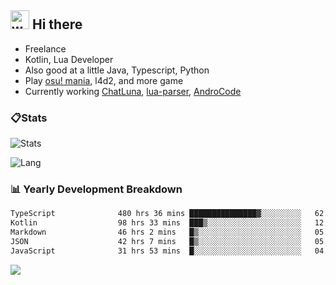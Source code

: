 ## <img alt="wave" src="https://raw.githubusercontent.com/MartinHeinz/MartinHeinz/master/wave.gif" width="30px"> Hi there

- Freelance
- Kotlin, Lua Developer
- Also good at a little Java, Typescript, Python
- Play [osu! mania](https://osu.ppy.sh/users/29808669), l4d2, and more game
- Currently working [ChatLuna](https://github.com/ChatLunaLab), [lua-parser](https://github.com/dingyi222666/lua-parser), [AndroCode](https://github.com/dingyi222666/AndroCode)

### 📋Stats

![Stats](https://github-readme-stats.vercel.app/api?username=dingyi222666&show_icons=true&icon_color=47A69E&title_color=47A69E&count_private=true)    

![Lang](https://github-readme-stats.vercel.app/api/top-langs/?username=dingyi222666&layout=compact&title_color=47A69E&hide=html,css,c,c%2B%2B)   

### 📊 Yearly Development Breakdown

<!--START_SECTION:waka-->

```txt
TypeScript              480 hrs 36 mins ███████████████▓░░░░░░░░░   62.10 %
Kotlin                  98 hrs 33 mins  ███▒░░░░░░░░░░░░░░░░░░░░░   12.73 %
Markdown                46 hrs 2 mins   █▒░░░░░░░░░░░░░░░░░░░░░░░   05.95 %
JSON                    42 hrs 7 mins   █▒░░░░░░░░░░░░░░░░░░░░░░░   05.44 %
JavaScript              31 hrs 53 mins  █░░░░░░░░░░░░░░░░░░░░░░░░   04.12 %
```

<!--END_SECTION:waka-->

![](https://komarev.com/ghpvc/?username=dingyi222666)
